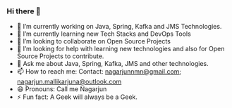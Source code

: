 ### Hi there 👋
- 🔭 I’m currently working on Java, Spring, Kafka and JMS Technologies.
- 🌱 I’m currently learning new Tech Stacks and DevOps Tools
- 👯 I’m looking to collaborate on Open Source Projects
- 🤔 I’m looking for help with learning new technologies and also for Open Source Projects to contribute.
- 💬 Ask me about Java, Spring, Kafka, JMS and other technologies.
- 📫 How to reach me: Contact: nagarjunnmn@gmail.com; nagarjun.mallikarjuna@outlook.com
- 😄 Pronouns: Call me Nagarjun
- ⚡ Fun fact: A Geek will always be a Geek.

<!--
**NagarjunMallikarjuna/nagarjunMallikarjuna** is a ✨ _special_ ✨ repository because its `README.md` (this file) appears on your GitHub profile.
-->
